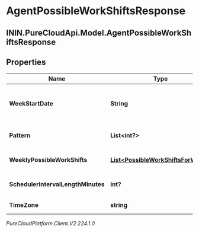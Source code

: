 # AgentPossibleWorkShiftsResponse

## ININ.PureCloudApi.Model.AgentPossibleWorkShiftsResponse

## Properties

|Name | Type | Description | Notes|
|------------ | ------------- | ------------- | -------------|
| **WeekStartDate** | **String** | Start date of requested effective work plan. Dates are represented as an ISO-8601 string. For example: yyyy-MM-dd | [optional] |
| **Pattern** | **List&lt;int?&gt;** | Each element is the ID of an effective work plan for a specific week | [optional] |
| **WeeklyPossibleWorkShifts** | [**List&lt;PossibleWorkShiftsForWeek&gt;**](PossibleWorkShiftsForWeek) | Each element is a weekly effective work plan that can be used for multiple weeks | [optional] |
| **SchedulerIntervalLengthMinutes** | **int?** | Number of minutes in each interval in the intervalScheduleProbabilities | [optional] |
| **TimeZone** | **string** | The time zone of the business unit | [optional] |



_PureCloudPlatform.Client.V2 224.1.0_
